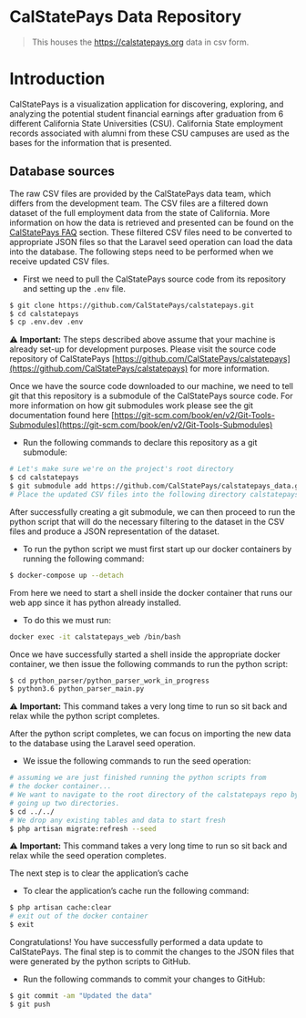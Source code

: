 # CalStatePays Data Repository

> This houses the https://calstatepays.org data in csv form.

# Introduction

CalStatePays is a visualization application for discovering, exploring, and analyzing the potential student financial earnings after graduation from 6 different California State Universities (CSU). California State employment records associated with alumni from these CSU campuses are used as the bases for the information that is presented.

## Database sources

The raw CSV files are provided by the CalStatePays data team, which differs from the development team. The CSV files are a filtered down dataset of the full employment data from the state of California. More information on how the data is retrieved and presented can be found on the [CalStatePays FAQ](https://calstatepays.org/#/faq) section. These filtered CSV files need to be converted to appropriate JSON files so that the Laravel seed operation can load the data into the database.  The following steps need to be performed when we receive updated CSV files.

- First we need to pull the CalStatePays source code from its repository and setting up the `.env` file.

```bash
$ git clone https://github.com/CalStatePays/calstatepays.git
$ cd calstatepays
$ cp .env.dev .env
```

⚠️ **Important:** The steps described above assume that your machine is already set-up for development purposes. Please visit the source code repository of CalStatePays [https://github.com/CalStatePays/calstatepays](https://github.com/CalStatePays/calstatepays) for more information.

Once we have the source code downloaded to our machine, we need to tell git that this repository is a submodule of the CalStatePays source code. For more information on how git submodules work please see the git documentation found here [https://git-scm.com/book/en/v2/Git-Tools-Submodules](https://git-scm.com/book/en/v2/Git-Tools-Submodules)

- Run the following commands to declare this repository as a git submodule:

```bash
# Let's make sure we're on the project's root directory
$ cd calstatepays
$ git submodule add https://github.com/CalStatePays/calstatepays_data.git python_parser
# Place the updated CSV files into the following directory calstatepays/python_parser/python_parser_work_in_progress/csv
```

After successfully creating a git submodule, we can then proceed to run the python script that will do the necessary filtering to the dataset in the CSV files and produce a JSON representation of the dataset.

- To run the python script we must first start up our docker containers by running the following command:

```bash
$ docker-compose up --detach
```

From here we need to start a shell inside the docker container that runs our web app since it has python already installed.

- To do this we must run:

```bash
docker exec -it calstatepays_web /bin/bash
```

Once we have successfully started a shell inside the appropriate docker container, we then issue the following commands to run the python script:

```bash
$ cd python_parser/python_parser_work_in_progress
$ python3.6 python_parser_main.py
```

⚠️ **Important:** This command takes a very long time to run so sit back and relax while the python script completes.

After the python script completes, we can focus on importing the new data to the database using the Laravel seed operation.

- We issue the following commands to run the seed operation:

```bash
# assuming we are just finished running the python scripts from
# the docker container...
# We want to navigate to the root directory of the calstatepays repo by
# going up two directories.
$ cd ../../
# We drop any existing tables and data to start fresh
$ php artisan migrate:refresh --seed
```

⚠️ **Important:** This command takes a very long time to run so sit back and relax while the seed operation completes.

The next step is to clear the application’s cache

- To clear the application’s cache run the following command:

```bash
$ php artisan cache:clear
# exit out of the docker container
$ exit
```

Congratulations! You have successfully performed a data update to CalStatePays. The final step is to commit the changes to the JSON files that were generated by the python scripts to GitHub.

- Run the following commands to commit your changes to GitHub:

```bash
$ git commit -am "Updated the data"
$ git push
```
